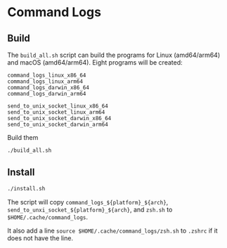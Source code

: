 # Command Logs

## Build

The `build_all.sh` script can build the programs for Linux (amd64/arm64) and macOS (amd64/arm64).
Eight programs will be created:
```
command_logs_linux_x86_64 
command_logs_linux_arm64 
command_logs_darwin_x86_64 
command_logs_darwin_arm64 

send_to_unix_socket_linux_x86_64 
send_to_unix_socket_linux_arm64 
send_to_unix_socket_darwin_x86_64 
send_to_unix_socket_darwin_arm64 
```
Build them

```bash
./build_all.sh
```

## Install

```bash
./install.sh
```
The script will copy `command_logs_${platform}_${arch}`, `send_to_unxi_socket_${platform}_${arch}`, and `zsh.sh` to `$HOME/.cache/command_logs`.

It also add a line `source $HOME/.cache/command_logs/zsh.sh` to `.zshrc` if it does not have the line.
